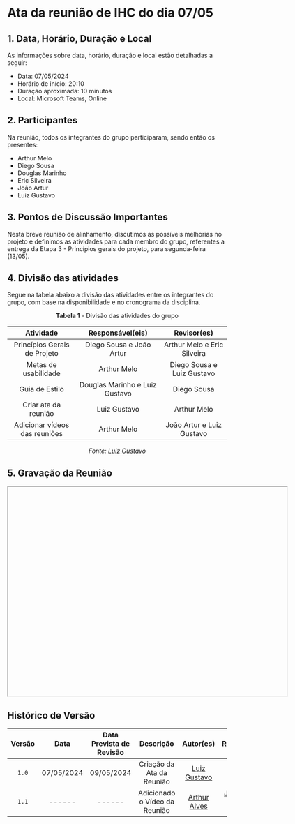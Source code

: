 # Ata da reunião de IHC do dia 07/05

## 1. Data, Horário, Duração e Local
As informações sobre data, horário, duração e local estão detalhadas a seguir:

- Data: 07/05/2024
- Horário de início: 20:10
- Duração aproximada: 10 minutos
- Local: Microsoft Teams, Online

## 2. Participantes
Na reunião, todos os integrantes do grupo participaram, sendo então os presentes:

- Arthur Melo
- Diego Sousa
- Douglas Marinho
- Eric Silveira
- João Artur
- Luiz Gustavo

## 3. Pontos de Discussão Importantes
Nesta breve reunião de alinhamento, discutimos as possíveis melhorias no projeto e definimos as atividades para cada membro do grupo, referentes a entrega da Etapa 3 - Princípios gerais do projeto, para segunda-feira (13/05). 

## 4. Divisão das atividades
Segue na tabela abaixo a divisão das atividades entre os integrantes do grupo, com base na disponibilidade e no cronograma da disciplina.

<center>

**Tabela 1** - Divisão das atividades do grupo

| Atividade | Responsável(eis) | Revisor(es) |
| :------: | :------: | :------: |
| Princípios Gerais de Projeto | Diego Sousa e João Artur | Arthur Melo e Eric Silveira |
| Metas de usabilidade | Arthur Melo | Diego Sousa e Luiz Gustavo |
| Guia de Estilo | Douglas Marinho e Luiz Gustavo | Diego Sousa |
| Criar ata da reunião | Luiz Gustavo | Arthur Melo |
| Adicionar vídeos das reuniões | Arthur Melo | João Artur e Luiz Gustavo |

_Fonte: [Luiz Gustavo](https://gith3ub.com/LuizGust4vo)_

</center>

## 5. Gravação da Reunião
<iframe src="" width="640" height="480" allow="autoplay"></iframe>

## <a> Histórico de Versão </a>

| Versão | Data | Data Prevista de Revisão | Descrição | Autor(es) | Revisor(es) |
| :------: | :----------: | :-----------: | :-----------: | :---------: | :---------: |
| `1.0` | 07/05/2024 | 09/05/2024 | Criação da Ata da Reunião | [Luiz Gustavo](https://github.com/LuizGust4vo) | [Arthur Alves](https://github.com/arthrok) |
| `1.1` | ------ | ------ | Adicionado o Vídeo da Reunião | [Arthur Alves](https://github.com/arthrok) | [João Artur](https://github.com/joao-artl) e [Luiz Gustavo](https://github.com/LuizGust4vo) |
